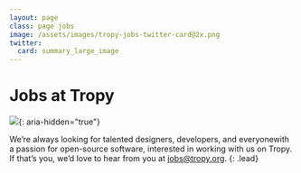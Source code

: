 ```yaml
---
layout: page
class: page jobs
image: /assets/images/tropy-jobs-twitter-card@2x.png
twitter:
  card: summary_large_image
---
```


# Jobs at Tropy

![](/assets/images/jobs.svg){: aria-hidden="true"}

We’re always looking for talented designers, developers, and everyone<span></span>with a passion for open-source software, interested in working with us on Tropy. If that’s you, we’d love to hear from you at [jobs@tropy.org](mailto:jobs@tropy.org).
{: .lead}
